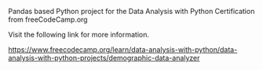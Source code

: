 Pandas based Python project for the Data Analysis with Python Certification from freeCodeCamp.org

Visit the following link for more information.

https://www.freecodecamp.org/learn/data-analysis-with-python/data-analysis-with-python-projects/demographic-data-analyzer
